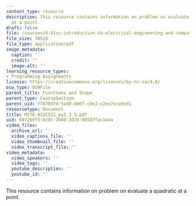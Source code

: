 ```yaml
---
content_type: resource
description: This resource contains information on problem on evaluate a quadratic
  at a point.
draft: false
file: /courses/6-01sc-introduction-to-electrical-engineering-and-computer-science-i-spring-2011/697260f5bc9c20403d2898587facaaea_MIT6_01SCS11_py2_2_5.pdf
file_size: 76518
file_type: application/pdf
image_metadata:
  caption: ''
  credit: ''
  image-alt: ''
learning_resource_types:
- Programming Assignments
license: https://creativecommons.org/licenses/by-nc-sa/4.0/
ocw_type: OCWFile
parent_title: Functions and Scope
parent_type: CourseSection
parent_uid: f7d78d74-5ad0-846f-c9e2-c2ee7ece5ed1
resourcetype: Document
title: MIT6_01SCS11_py2_2_5.pdf
uid: 697260f5-bc9c-2040-3d28-98587facaaea
video_files:
  archive_url: ''
  video_captions_file: ''
  video_thumbnail_file: ''
  video_transcript_file: ''
video_metadata:
  video_speakers: ''
  video_tags: ''
  youtube_description: ''
  youtube_id: ''
---
```

This resource contains information on problem on evaluate a quadratic at a point.